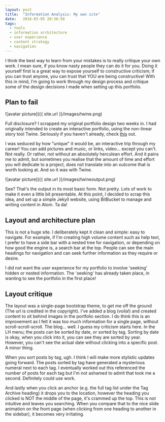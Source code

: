 ```yaml
---
layout: post
title:  "Information Analysis: My own site"
date:   2016-03-05 20:36:58
tags:
  - tools
  - information architecture
  - user experience
  - content strategy
  - navigation
---
```


I think the best way to learn from your mistakes is to really critique your own work. I mean sure, if you know nasty people they can do it for you. Doing it yourself first is a great way to expose yourself to constructive criticism; if you can trust anyone, you can trust that YOU are being constructive! With this in mind, I'm going to work through my design process and critique some of the design decisions I made when setting up this portfolio.

## Plan to fail

![avatar picture]({{ site.url }}/images/twine.png)

Full disclosure? I scrapped my original portfolio design two weeks in. I had originally intended to create an interactive portfolio, using the non-linear story tool Twine. Seriously if you haven't already, check [this](https://twinery.org/) out.

I was seduced by how "unique" it would be, an interactive trip through my career! You can add pictures and music, or links, video... except you can't. Not really. Or rather, not without an absolutely herculean effort. And it pains me to admit, but sometimes you realise that the amount of time and effort you will dedicate to a project, does not translate into an outcome that is worth looking at. And so it was with Twine.

![avatar picture]({{ site.url }}/images/twineoutput.png)

See? That's the output in its most basic form. Not pretty. Lots of work to make it even a little bit presentable.
At this point, I decided to scrap this idea, and set up a simple Jekyll website, using BitBucket to manage and writing content in Atom. Ta da!

## Layout and architecture plan
This is not a huge site. I deliberately kept it clean and simple: easy to navigate. For example, if I'm creating high volume content such as help text, I prefer to have a side bar with a nested tree for navigation, or depending on how good the engine is, a search bar at the top. People can see the main headings for navigation and can seek further information as they require or desire.

I did not want the user experience for my portfolio to involve 'seeking' hidden or nested information. The 'seeking' has already taken place, in wanting to see the portfolio in the first place!

## Layout critique
The layout was a single-page bootstrap theme, to get me off the ground (The url is credited in the copyright). I've added a blog (voila!) and created content to sit behind images in the portfolio section. I do think this is an improvement as I felt it was too much information for a single page, without scroll-scroll-scroll. The blog... well. I guess my criticism starts here. In the LH menu; the posts can be sorted by date, or sorted by tag. Sorting by date is okay, when you click into it, you can see they are sorted by year. However, you can't see the actual date without clicking into a specific post. A minor thing.

When you sort posts by tag, ugh. I think I will make more stylistic updates going forward. The posts sorted by tag have generated a mysterious numeral next to each tag. I eventually worked out this referenced the number of posts for each tag but I'm not ashamed to admit that took me a second. Definitely could use work.

And lastly when you click an anchor (e.g. the full tag list under the Tag Archive heading) it drops you to the location, however the heading you clicked is NOT the middle of the page, it's crammed up the top. This is not intuitive and leaves you searching. When you compare that to the nice slide animation on the front page (when clicking from one heading to another in the sidebar), it becomes very irritating.
